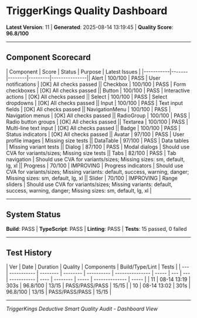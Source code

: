 ﻿# TriggerKings Quality Dashboard

**Latest Version**: 11 | **Generated**: 2025-08-14 13:19:45 | **Quality Score**: **96.8/100**

---

## Component Scorecard

| Component | Score | Status | Purpose | Latest Issues |
|-----------|-------|--------|---------|---------------|| Alert | 100/100 | PASS | User notifications | [OK] All checks passed || Checkbox | 100/100 | PASS | Form checkboxes | [OK] All checks passed || Button | 100/100 | PASS | Interactive actions | [OK] All checks passed || Select | 100/100 | PASS | Select dropdowns | [OK] All checks passed || Input | 100/100 | PASS | Text input fields | [OK] All checks passed || NavigationMenu | 100/100 | PASS | Navigation menus | [OK] All checks passed || RadioGroup | 100/100 | PASS | Radio button groups | [OK] All checks passed || Textarea | 100/100 | PASS | Multi-line text input | [OK] All checks passed || Badge | 100/100 | PASS | Status indicators | [OK] All checks passed || Avatar | 97/100 | PASS | User profile images | Missing size tests || DataTable | 97/100 | PASS | Data tables | Missing variant tests || Dialog | 87/100 | PASS | Modal dialogs | Should use CVA for variants/sizes; Missing size tests || Tabs | 82/100 | PASS | Tab navigation | Should use CVA for variants/sizes; Missing sizes: sm, default, lg, xl || Progress | 70/100 | IMPROVING | Progress indicators | Should use CVA for variants/sizes; Missing variants: default, success, warning, danger; Missing sizes: sm, default, lg, xl || Slider | 70/100 | IMPROVING | Range sliders | Should use CVA for variants/sizes; Missing variants: default, success, warning, danger; Missing sizes: sm, default, lg, xl |

---

## System Status

**Build**: PASS | **TypeScript**: PASS | **Linting**: PASS | **Tests**: 15 passed, 0 failed

---

## Test History

| Ver | Date        | Duration | Quality  | Components | Build/Type/Lint | Tests |
| --- | ----------- | -------- | -------- | ---------- | --------------- | ----- | --- | --- | ----------- | ---- | -------- | ----- | -------------- | ----- |
| 11  | 08-14 13:19 | 303s     | 96.8/100 | 13/15      | PASS/PASS/PASS  | 15/15 |     | 10  | 08-14 13:02 | 301s | 96.8/100 | 13/15 | PASS/PASS/PASS | 15/15 |

---

_TriggerKings Deductive Smart Quality Audit - Dashboard View_
